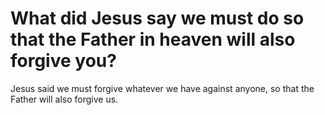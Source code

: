 # What did Jesus say we must do so that the Father in heaven will also forgive you?

Jesus said we must forgive whatever we have against anyone, so that the Father will also forgive us.

